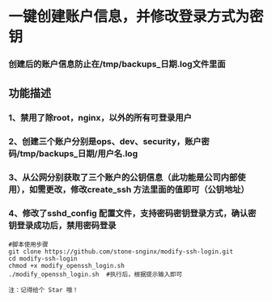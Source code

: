 # 一键创建账户信息，并修改登录方式为密钥

### 创建后的账户信息防止在/tmp/backups_日期.log文件里面

## 功能描述
### 1、禁用了除root，nginx，以外的所有可登录用户
### 2、创建三个账户分别是ops、dev、security，账户密码/tmp/backups_日期/用户名.log
### 3、从公网分别获取了三个账户的公钥信息（此功能是公司内部使用），如需更改，修改create_ssh 方法里面的值即可（公钥地址）
### 4、修改了sshd_config 配置文件，支持密码密钥登录方式，确认密钥登录成功后，禁用密码登录

```
#脚本使用步骤
git clone https://github.com/stone-snginx/modify-ssh-login.git
cd modify-ssh-login
chmod +x modify_openssh_login.sh
./modify_openssh_login.sh  #执行后，根据提示输入即可
```

`注：记得给个 Star 哦！`
